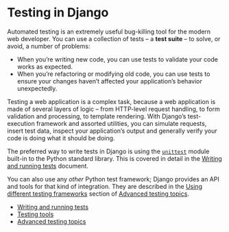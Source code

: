 # Testing in Django

Automated testing is an extremely useful bug-killing tool for the modern
web developer. You can use a collection of tests – a **test suite** – to
solve, or avoid, a number of problems:

* When you’re writing new code, you can use tests to validate your code
  works as expected.
* When you’re refactoring or modifying old code, you can use tests to
  ensure your changes haven’t affected your application’s behavior
  unexpectedly.

Testing a web application is a complex task, because a web application is made
of several layers of logic – from HTTP-level request handling, to form
validation and processing, to template rendering. With Django’s test-execution
framework and assorted utilities, you can simulate requests, insert test data,
inspect your application’s output and generally verify your code is doing what
it should be doing.

The preferred way to write tests in Django is using the [`unittest`](https://docs.python.org/3/library/unittest.html#module-unittest) module
built-in to the Python standard library. This is covered in detail in the
[Writing and running tests](overview.md) document.

You can also use any *other* Python test framework; Django provides an API and
tools for that kind of integration. They are described in the
[Using different testing frameworks](advanced.md#other-testing-frameworks) section of [Advanced testing topics](advanced.md).

* [Writing and running tests](overview.md)
* [Testing tools](tools.md)
* [Advanced testing topics](advanced.md)
